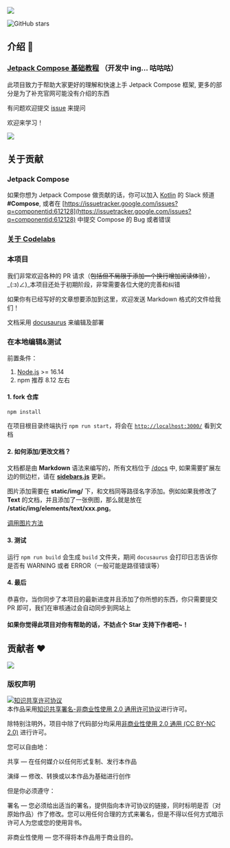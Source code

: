 ![](https://cdn.jsdelivr.net/gh/compose-museum/hello-compose/docs/assets/tutorial-banner.png)

![GitHub stars](https://img.shields.io/github/stars/compose-museum/jetpack-compose-tutorial.svg?style=social&label=Star)

## 介绍 💨

### [Jetpack Compose 基础教程](https://jetpackcompose.cn/) （开发中 ing... 咕咕咕） 

此项目致力于帮助大家更好的理解和快速上手 Jetpack Compose 框架, 更多的部分是为了补充官网可能没有介绍的东西

有问题欢迎提交 [issue](https://github.com/compose-museum/jetpack-compose-tutorial/issues/new) 来提问

欢迎来学习！ 

![](static/img/screenshot.png)


## 关于贡献

### Jetpack Compose
如果你想为 Jetpack Compose 做贡献的话，你可以加入 [Kotlin](https://surveys.jetbrains.com/s3/kotlin-slack-sign-up) 的 Slack 频道 **#Compose**, 或者在 [https://issuetracker.google.com/issues?q=componentid:612128](https://issuetracker.google.com/issues?q=componentid:612128) 中提交 Compose 的 Bug 或者错误

### [关于 Codelabs](https://docs.compose.net.cn/codelabs/)

### 本项目

我们非常欢迎各种的 PR 请求（~~包括但不局限于添加一个换行增加阅读体验~~），_(:з)∠)_本项目还处于初期阶段，非常需要各位大佬的完善和纠错

如果你有已经写好的文章想要添加到这里，欢迎发送 Markdown 格式的文件给我们！

文档采用 [docusaurus](https://docusaurus.io/) 来编辑及部署


### 在本地编辑&测试

前置条件：
1. [Node.js](https://nodejs.org/en/download/) >= 16.14
2. npm 推荐 8.12 左右

#### 1. fork 仓库

```
npm install
```

在项目根目录终端执行 `npm run start`，将会在 [`http://localhost:3000/`](http://localhost:3000/) 看到文档

#### 2. 如何添加/更改文档？
    
文档都是由 **Markdown** 语法来编写的，所有文档位于 [/docs](https://github.com/compose-museum/compose-tutorial/tree/master/docs) 中, 如果需要扩展左边的侧边栏，请在 [**sidebars.js**](sidebars.js) 更新。

图片添加需要在 **static/img/** 下，和文档同等路径名字添加。例如如果我修改了 **Text** 的文档，并且添加了一张例图，那么就是放在 **/static/img/elements/text/xxx.png**。

[调用图片方法](https://docusaurus.io/zh-CN/docs/static-assets)

#### 3. 测试

运行 `npm run build` 会生成 `build` 文件夹，期间 `docusaurus` 会打印日志告诉你是否有 WARNING 或者 ERROR（一般可能是路径错误等）


#### 4. 最后

恭喜你，当你同步了本项目的最新进度并且添加了你所想的东西，你只需要提交 PR 即可，我们在审核通过会自动同步到网站上


#### 如果你觉得此项目对你有帮助的话，不妨点个 Star 支持下作者吧~！

## 贡献者 ❤

<a href="https://github.com/compose-museum/hello-compose/graphs/contributors">
  <img src="https://contrib.rocks/image?repo=compose-museum/hello-compose" />
</a>

### 版权声明

<a rel="license" href="http://creativecommons.org/licenses/by-nc/2.0/"><img alt="知识共享许可协议" style="border-width:0" src="https://i.creativecommons.org/l/by-nc/2.0/88x31.png" /></a><br />本作品采用<a rel="license" href="http://creativecommons.org/licenses/by-nc/2.0/">知识共享署名-非商业性使用 2.0 通用许可协议</a>进行许可。

除特别注明外，项目中除了代码部分均采用[非商业性使用 2.0 通用 (CC BY-NC 2.0)](https://creativecommons.org/licenses/by-nc/2.0/deed.zh) 进行许可。

您可以自由地：

共享 — 在任何媒介以任何形式复制、发行本作品

演绎 — 修改、转换或以本作品为基础进行创作

但是你必须遵守：

署名 — 您必须给出适当的署名，提供指向本许可协议的链接，同时标明是否（对原始作品）作了修改。您可以用任何合理的方式来署名，但是不得以任何方式暗示许可人为您或您的使用背书。

非商业性使用 — 您不得将本作品用于商业目的。
